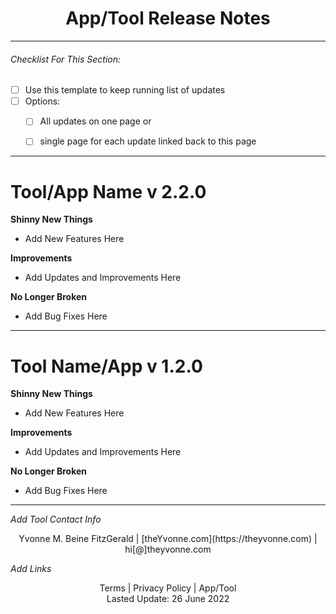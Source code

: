 <h1 align="center">App/Tool Release Notes</h1>

---

###### _Checklist For This Section:_  

- [ ] Use this template to keep running list of updates
- [ ] Options:
    - [ ] All updates on one page or 
    - [ ] single page for each update linked back to this page
 

---

# Tool/App Name v 2.2.0

**Shinny New Things**    
- Add New Features Here  

**Improvements**   
- Add Updates and Improvements Here  

**No Longer Broken**   
- Add Bug Fixes Here  

--- 

# Tool Name/App v 1.2.0  

**Shinny New Things**  
- Add New Features Here  

**Improvements**   
- Add Updates and Improvements Here  

**No Longer Broken**     
- Add Bug Fixes Here  




---
_Add Tool Contact Info_
<center>Yvonne M. Beine FitzGerald | [theYvonne.com](https://theyvonne.com) | hi[@]theyvonne.com </center>  

_Add Links_

<center>Terms | Privacy Policy | App/Tool </center>

<center>Lasted Update: 26 June 2022 </center>



